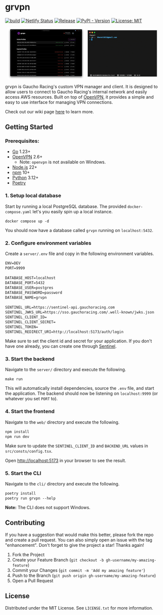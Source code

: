 # grvpn

[![build](https://github.com/Gaucho-Racing/grvpn/actions/workflows/build.yaml/badge.svg)](https://github.com/Gaucho-Racing/grvpn/actions/workflows/build.yaml)
[![Netlify Status](https://api.netlify.com/api/v1/badges/cb4594f3-e2b7-4753-b186-72824d1382cb/deploy-status)](https://app.netlify.com/projects/gr-vpn/deploys)
[![Release](https://img.shields.io/github/release/gaucho-racing/grvpn.svg)](https://github.com/gaucho-racing/grvpn/releases)
[![PyPI - Version](https://img.shields.io/pypi/v/grvpn)](https://pypi.org/project/grvpn/)
[![License: MIT](https://img.shields.io/badge/License-MIT-yellow.svg)](https://opensource.org/licenses/MIT)

<div style="display: flex; gap: 10px; justify-content: center; align-items: center;">
  <img src="assets/web.png" alt="grvpn web" width="50%" style="object-fit: contain;" />
  <img src="assets/cli.gif" alt="grvpn cli" width="45%" style="object-fit: contain;" />
</div>

grvpn is Gaucho Racing's custom VPN manager and client. It is designed to allow users to connect to Gaucho Racing's internal network and easily access AWS resources. Built on top of [OpenVPN](https://openvpn.net/), it provides a simple and easy to use interface for managing VPN connections.

Check out our wiki page [here](https://wiki.gauchoracing.com/books/grvpn) to learn more.

## Getting Started

### Prerequisites:

- [Go](https://go.dev/doc/devel/release#go1.23.0) 1.23+
- [OpenVPN](https://formulae.brew.sh/formula/openvpn) 2.6+
  - Note: `openvpn` is not available on Windows.
- [Node.js](https://nodejs.org/en/download/) 22+
- [npm](https://docs.npmjs.com/downloading-and-installing-node-js-and-npm) 10+
- [Python](https://www.python.org/downloads/) 3.12+
- [Poetry](https://python-poetry.org/)

### 1. Setup local database

Start by running a local PostgreSQL database. The provided `docker-compose.yaml` let's you easily spin up a local instance.

```
docker compose up -d
```

You should now have a database called `grvpn` running on `localhost:5432`.

### 2. Configure environment variables

Create a `server/.env` file and copy in the following environment variables.

```
ENV=DEV
PORT=9999

DATABASE_HOST=localhost
DATABASE_PORT=5432
DATABASE_USER=postgres
DATABASE_PASSWORD=password
DATABASE_NAME=grvpn

SENTINEL_URL=https://sentinel-api.gauchoracing.com
SENTINEL_JWKS_URL=https://sso.gauchoracing.com/.well-known/jwks.json
SENTINEL_CLIENT_ID=
SENTINEL_CLIENT_SECRET=
SENTINEL_TOKEN=
SENTINEL_REDIRECT_URI=http://localhost:5173/auth/login
```

Make sure to set the client id and secret for your application. If you don't have one already, you can create one through [Sentinel](https://sso.gauchoracing.com/applications).

### 3. Start the backend

Navigate to the `server/` directory and execute the following.

```
make run
```

This will automatically install dependencies, source the `.env` file, and start the application. The backend should now be listening on `localhost:9999` (or whatever you set `PORT` to).

### 4. Start the frontend

Navigate to the `web/` directory and execute the following.

```
npm install
npm run dev
```

Make sure to update the `SENTINEL_CLIENT_ID` and `BACKEND_URL` values in `src/consts/config.tsx`.

Open [http://localhost:5173](http://localhost:5173) in your browser to see the result.

### 5. Start the CLI

Navigate to the `cli/` directory and execute the following.

```
poetry install
poetry run grvpn --help
```

**Note:** The CLI does not support Windows.

## Contributing

If you have a suggestion that would make this better, please fork the repo and create a pull request. You can also simply open an issue with the tag "enhancement".
Don't forget to give the project a star! Thanks again!

1. Fork the Project
2. Create your Feature Branch (`git checkout -b gh-username/my-amazing-feature`)
3. Commit your Changes (`git commit -m 'Add my amazing feature'`)
4. Push to the Branch (`git push origin gh-username/my-amazing-feature`)
5. Open a Pull Request

## License

Distributed under the MIT License. See `LICENSE.txt` for more information.
